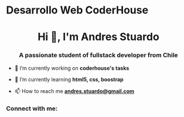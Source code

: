 # Desarrollo Web CoderHouse
<h1 align="center">Hi 👋, I'm Andres Stuardo</h1>
<h3 align="center">A passionate student of fullstack developer from Chile</h3>

- 🔭 I’m currently working on **coderhouse's tasks**

- 🌱 I’m currently learning **html5, css, boostrap**

- 📫 How to reach me **andres.stuardo@gmail.com**

<h3 align="left">Connect with me:</h3>
<p align="left">
</p>
